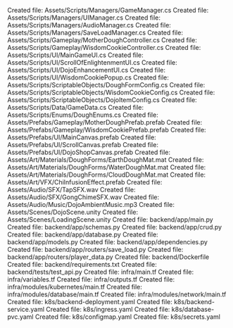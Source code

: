 Created file: Assets/Scripts/Managers/GameManager.cs
Created file: Assets/Scripts/Managers/UIManager.cs
Created file: Assets/Scripts/Managers/AudioManager.cs
Created file: Assets/Scripts/Managers/SaveLoadManager.cs
Created file: Assets/Scripts/Gameplay/MotherDoughController.cs
Created file: Assets/Scripts/Gameplay/WisdomCookieController.cs
Created file: Assets/Scripts/UI/MainGameUI.cs
Created file: Assets/Scripts/UI/ScrollOfEnlightenmentUI.cs
Created file: Assets/Scripts/UI/DojoEnhancementUI.cs
Created file: Assets/Scripts/UI/WisdomCookiePopup.cs
Created file: Assets/Scripts/ScriptableObjects/DoughFormConfig.cs
Created file: Assets/Scripts/ScriptableObjects/WisdomCookieConfig.cs
Created file: Assets/Scripts/ScriptableObjects/DojoItemConfig.cs
Created file: Assets/Scripts/Data/GameData.cs
Created file: Assets/Scripts/Enums/DoughEnums.cs
Created file: Assets/Prefabs/Gameplay/MotherDoughPrefab.prefab
Created file: Assets/Prefabs/Gameplay/WisdomCookiePrefab.prefab
Created file: Assets/Prefabs/UI/MainCanvas.prefab
Created file: Assets/Prefabs/UI/ScrollCanvas.prefab
Created file: Assets/Prefabs/UI/DojoShopCanvas.prefab
Created file: Assets/Art/Materials/DoughForms/EarthDoughMat.mat
Created file: Assets/Art/Materials/DoughForms/WaterDoughMat.mat
Created file: Assets/Art/Materials/DoughForms/CloudDoughMat.mat
Created file: Assets/Art/VFX/ChiInfusionEffect.prefab
Created file: Assets/Audio/SFX/TapSFX.wav
Created file: Assets/Audio/SFX/GongChimeSFX.wav
Created file: Assets/Audio/Music/DojoAmbientMusic.mp3
Created file: Assets/Scenes/DojoScene.unity
Created file: Assets/Scenes/LoadingScene.unity
Created file: backend/app/main.py
Created file: backend/app/schemas.py
Created file: backend/app/crud.py
Created file: backend/app/database.py
Created file: backend/app/models.py
Created file: backend/app/dependencies.py
Created file: backend/app/routers/save_load.py
Created file: backend/app/routers/player_data.py
Created file: backend/Dockerfile
Created file: backend/requirements.txt
Created file: backend/tests/test_api.py
Created file: infra/main.tf
Created file: infra/variables.tf
Created file: infra/outputs.tf
Created file: infra/modules/kubernetes/main.tf
Created file: infra/modules/database/main.tf
Created file: infra/modules/network/main.tf
Created file: k8s/backend-deployment.yaml
Created file: k8s/backend-service.yaml
Created file: k8s/ingress.yaml
Created file: k8s/database-pvc.yaml
Created file: k8s/configmap.yaml
Created file: k8s/secrets.yaml
